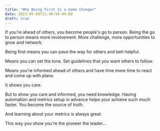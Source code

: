 ```yaml
---
title: "Why Being First Is a Game Changer"
date: 2023-05-08T21:49:50-04:00
draft: true
---
```


If you're ahead of others, you become people's go to person. Being the go to person means more involvement. More challenge, more opportunities to grow and network. 

Being first means you can pave the way for others and beh helpful. 

Means you can set the tone. Set guidelines that you want others to follow. 

Means you're informed ahead of others and have time more time to react and come up with plans. 

It shows you care. 

But to show you care and informed, you need knowledge. Having automation and metrics setup in advance helps your achieve such much faster. You become the source of truth. 

And learning about your metrics is always great. 

This way you show you're the pioneer the leader...
